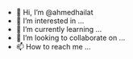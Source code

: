 - 👋 Hi, I’m @ahmedhailat
- 👀 I’m interested in ...
- 🌱 I’m currently learning ...
- 💞️ I’m looking to collaborate on ...
- 📫 How to reach me ...

<!---
ahmedhailat/ahmedhailat is a ✨ special ✨ repository because its `README.md` (this file) appears on your GitHub profile.
You can click the Preview link to take a look at your changes.
--->
